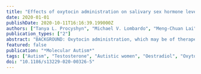 ```yaml
---
title: "Effects of oxytocin administration on salivary sex hormone levels in autistic and neurotypical women"
date: 2020-01-01
publishDate: 2020-10-11T16:16:39.199000Z
authors: ["Tanya L. Procyshyn", "Michael V. Lombardo", "Meng-Chuan Lai", "Bonnie Auyeung", "Sarah K. Crockford", "J. Deakin", "S. Soubramanian", "A. Sule", "Simon Baron-Cohen", "Richard A. I. Bethlehem"]
publication_types: ["2"]
abstract: "BACKGROUND: Oxytocin administration, which may be of therapeutic value for individuals with social difficulties, is likely to affect endogenous levels of other socially relevant hormones. However, to date, the effects of oxytocin administration on endogenous hormones have only been examined in neurotypical individuals. The need to consider multi-hormone interactions is particularly warranted in oxytocin trials for autism due to evidence of irregularities in both oxytocin and sex steroid systems. METHODS: In this double-blind cross-over study, saliva samples were collected from 16 autistic and 29 neurotypical women before and after intranasal administration of 24 IU oxytocin or placebo. Oestradiol, testosterone, and oxytocin levels were quantified in saliva samples. Participants also completed the Autism-Spectrum Quotient (AQ) and Empathy Quotient (EQ) questionnaires. RESULTS: Distinct patterns of change in testosterone and oestradiol levels pre- to-post-administration were observed in autistic relative to neurotypical women (ANCOVA, p textless 0.05 main effect of Group), controlling for sample collection time. The mean percent change oestradiol was + 8.8% for the autism group and - 13.0% for the neurotypical group (t = 1.81, p = 0.08), while the mean percent change testosterone was + 1.1% in the autism group and - 12.6% in the neurotypical group (t = 1.26, p = 0.22). In the oxytocin condition, the mean percent change oestradiol was + 12.6% in the autism group and - 6.9% in the neurotypical group (t = 1.78, p = 0.08), while the mean percent change testosterone was + 14.4% in the autism group and - 15.2% in the neurotypical group (t = 3.00, p = 0.006). Robust regression confirmed that group differences in percent change hormone levels were not driven by a small number of influential individuals. Baseline hormone levels did not differ between groups when considered individually. However, baseline testosterone relative to oestradiol (T:E2 ratio) was higher in autistic women (p = 0.023, Cohen's d = 0.63), and this ratio correlated positively and negatively with AQ and EQ scores, respectively, in the combined sample. LIMITATIONS: Further studies with larger and more diverse autistic sample are warranted to confirm these effects. CONCLUSIONS: This study provides the first evidence that oxytocin influences endogenous testosterone levels in autistic individuals, with autistic women showing increases similar to previous reports of neurotypical men. These findings highlight the need to consider sex steroid hormones as a variable in future oxytocin trials."
featured: false
publication: "*Molecular Autism*"
tags: ["Autism", "Testosterone", "Autistic women", "Oestradiol", "Oxytocin", "Salivary hormone levels", "Sex steroids"]
doi: "10.1186/s13229-020-00326-5"
---
```


